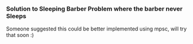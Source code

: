 ### Solution to Sleeping Barber Problem where the barber never Sleeps

Someone suggested this could be better implemented using mpsc, will try that soon :)
